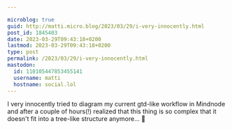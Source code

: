 ```yaml
---

microblog: true
guid: http://matti.micro.blog/2023/03/29/i-very-innocently.html
post_id: 1845403
date: 2023-03-29T09:43:18+0200
lastmod: 2023-03-29T09:43:18+0200
type: post
permalink: /2023/03/29/i-very-innocently.html
mastodon:
  id: 110105447853455141
  username: matti
  hostname: social.lol
---
```

I very innocently tried to diagram my current gtd-like workflow in Mindnode and after a couple of hours(!) realized that this thing is so complex that it doesn't fit into a tree-like structure anymore… 🙈
